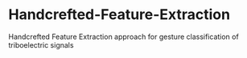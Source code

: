 # Handcrefted-Feature-Extraction
Handcrefted Feature Extraction approach for gesture classification of triboelectric signals
